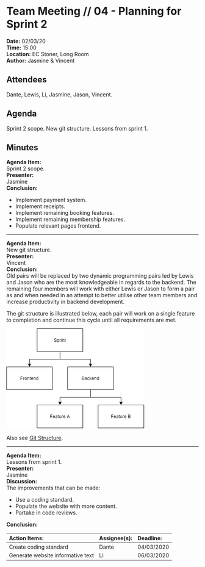 # Team Meeting // 04 - Planning for Sprint 2
**Date:** 02/03/20 \
**Time:** 15:00\
**Location:** EC Stoner, Long Room\
**Author:** Jasmine & Vincent
## Attendees
Dante, Lewis, Li, Jasmine, Jason, Vincent.

## Agenda
Sprint 2 scope. New git structure. Lessons from sprint 1.

## Minutes
**Agenda Item:**\
Sprint 2 scope.\
**Presenter:**\
Jasmine\
**Conclusion:**
*  Implement payment system.
*  Implement receipts.
*  Implement remaining booking features.
*  Implement remaining membership features.
*  Populate relevant pages frontend.
---

**Agenda Item:**\
New git structure.\
**Presenter:**\
Vincent\
**Conclusion:**\
Old pairs will be replaced by two dynamic programming pairs led by Lewis and Jason who are the most knowledgeable  in regards to the backend. The remaining four members will work with either Lewis or Jason to form a pair as and when needed in an attempt to better utilise other team members and increase productivity in backend development.

The git structure is illustrated below, each pair will work on a single feature to completion and continue this cycle until all requirements are met.

![git](uploads/f2bf08a130320e1afc68297592330de8/git.png)

Also see [Git Structure](/Documentation/Git-Structure).

---

**Agenda Item:**\
Lessons from sprint 1.\
**Presenter:**\
Jasmine\
**Discussion:**\
The improvements that can be made:
*  Use a coding standard.
*  Populate the website with more content.
*  Partake in code reviews.

**Conclusion:**

| Action Items:  | Assignee(s): | Deadline: |
|:-----------------------|:---------------------|:----------------|
|Create coding standard|Dante|04/03/2020|
|Generate website informative text|Li|06/03/2020|